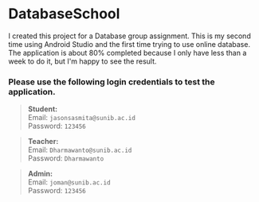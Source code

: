 # DatabaseSchool
I created this project for a Database group assignment. This is my second time using Android Studio and the first time trying to use online database.
The application is about 80% completed because I only have less than a week to do it, but I'm happy to see the result.

### Please use the following login credentials to test the application. 

>**Student:**  
Email: `jasonsasmita@sunib.ac.id`  
Password: `123456`  

>**Teacher:**  
Email: `Dharmawanto@sunib.ac.id`  
Password: `Dharmawanto`  

>**Admin:**  
Email: `joman@sunib.ac.id`  
Password: `123456`  
